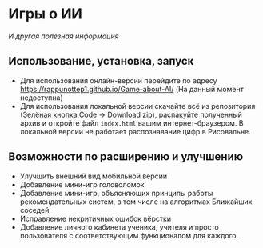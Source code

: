 # Игры о ИИ
_И другая полезная информация_


## Использование, установка, запуск
* Для использования онлайн-версии перейдите по адресу https://rappunottep1.github.io/Game-about-AI/ (На данный момент недоступна)
* Для использования локальной версии скачайте всё из репозитория (Зелёная кнопка Code -> Download zip), распакуйте полученный архив и откройте файл `index.html` вашим интернет-браузером. 
В локальной версии не работает распознавание цифр в Рисовальне.

## Возможности по расширению и улучшению
* Улучшить внешний вид мобильной версии
* Добавление мини-игр головоломок
* Добавление мини-игр, объясняющих принципы работы рекомендательных систем, в том числе на алгоритмах Ближайших соседей
* Исправление некритичных ошибок вёрстки
* Добавление личного кабинета ученика, учителя и просто пользователя с соответствующим функционалом для каждого.
